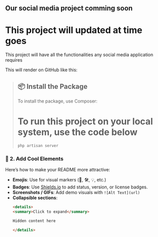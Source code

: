 ## Our social media project comming soon
# This project will updated at time goes
 This project will have all the functionalities any social media application requires

This will render on GitHub like this:

> ## 📦 Install the Package  
> To install the package, use Composer:
># To run this project on your local system, use the code below
> ```bash
> php artisan server
> ```


### 💅 2. Add Cool Elements

Here’s how to make your README more attractive:

- **Emojis**: Use for visual markers (🚀, 🛠, 💡, etc.)
- **Badges**: Use [Shields.io](https://shields.io) to add status, version, or license badges.
- **Screenshots / GIFs**: Add demo visuals with `![Alt Text](url)`
- **Collapsible sections**:
  ```markdown
  <details>
  <summary>Click to expand</summary>

  Hidden content here

  </details>
